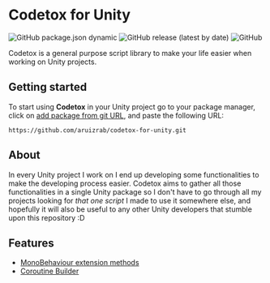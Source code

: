 # Codetox for Unity
![GitHub package.json dynamic](https://img.shields.io/github/package-json/unity/aruizrab/codetox-for-unity?logo=unity)
![GitHub release (latest by date)](https://img.shields.io/github/v/release/aruizrab/codetox-for-unity)
![GitHub](https://img.shields.io/github/license/aruizrab/codetox-for-unity?label=license)

Codetox is a general purpose script library to make your life easier when working on Unity projects.

## Getting started
To start using **Codetox** in your Unity project go to your package manager, click on [add package from git URL](https://docs.unity3d.com/2021.2/Documentation/Manual/upm-ui-giturl.html "Unity Documentation - Installing from a Git URL"), and paste the following URL:
```
https://github.com/aruizrab/codetox-for-unity.git
```

## About
In every Unity project I work on I end up developing some functionalities to make the developing process easier. Codetox aims to gather all those functionalities in a single Unity package so I don't have to go through all my projects looking for *that one script* I made to use it somewhere else, and hopefully it will also be useful to any other Unity developers that stumble upon this repository :D

## Features
* [MonoBehaviour extension methods](../../wiki/MonoBehaviour-extension-methods)
* [Coroutine Builder](../../wiki/Coroutine-Builder)
